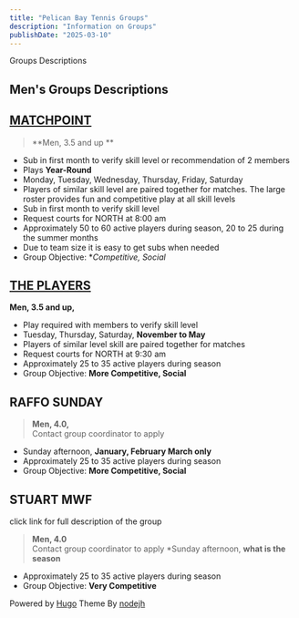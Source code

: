 ```yaml
---
title: "Pelican Bay Tennis Groups"
description: "Information on Groups"
publishDate: "2025-03-10"
---
```




Groups Descriptions

## Men's Groups Descriptions

## [MATCHPOINT](/page/matchpointinfo.md/)

> **Men, 3.5 and up **<br>
* Sub in first month to verify skill level or recommendation of 2 members
* Plays **Year-Round**
* Monday, Tuesday, Wednesday, Thursday, Friday, Saturday
* Players of similar skill level are paired together for matches.  The large roster provides fun and competitive play at all skill levels
* Sub in first month to verify skill level
* Request courts for NORTH at 8:00 am
* Approximately  50 to 60 active players during season, 20 to 25 during the summer months
* Due to team size it is easy to get subs when needed
* Group Objective: **Competitive, Social*

## [THE PLAYERS](/page/playersinfo.md/)
**Men, 3.5 and up,**<br>
* Play required with members to verify skill level
* Tuesday, Thursday, Saturday, **November to May**
* Players of similar level skill are paired together for matches
* Request courts for NORTH at 9:30 am
* Approximately  25 to 35 active players during season
* Group Objective: **More Competitive, Social**

## RAFFO SUNDAY
> **Men, 4.0,**<br>
Contact group coordinator to apply

* Sunday afternoon, **January, February March only**
* Approximately  25 to 35 active players during season
* Group Objective: **More Competitive, Social**

## STUART MWF
click link for full description of the group
> **Men, 4.0**<br>
Contact group coordinator to apply
*Sunday afternoon, **what is the season**

* Approximately  25 to 35 active players during season
* Group Objective: **Very Competitive**

Powered by [Hugo](http://www.gohugo.io/) Theme By [nodejh](https://github.com/nodejh/hugo-theme-mini)
